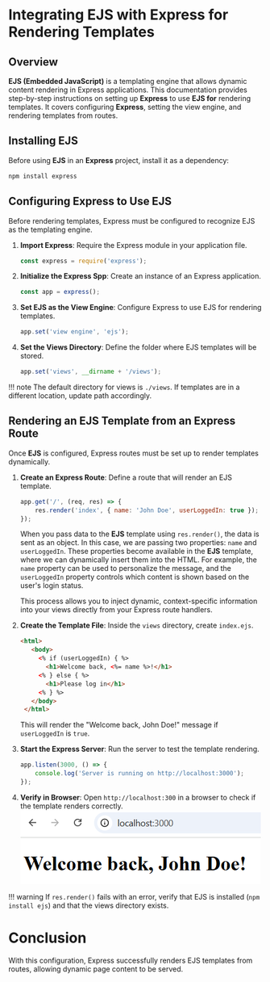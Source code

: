 # Integrating EJS with Express for Rendering Templates

## Overview

**EJS (Embedded JavaScript)** is a templating engine that allows dynamic content rendering in Express applications. This documentation provides step-by-step instructions on setting up **Express** to use **EJS for** rendering templates. It covers configuring **Express**, setting the view engine, and rendering templates from routes.

## Installing EJS

Before using **EJS** in an **Express** project, install it as a dependency:

```sh
npm install express
```

## Configuring Express to Use EJS 
Before rendering templates, Express must be configured to recognize EJS as the templating engine.

1. **Import Express**: Require the Express module in your application file.
    ```js
    const express = require('express');
    ```

2. **Initialize the Express Spp**: Create an instance of an Express application.
    ```js
    const app = express();
    ```

3. **Set EJS as the View Engine**: Configure Express to use EJS for rendering templates.
    ```js
    app.set('view engine', 'ejs');
    ```

4. **Set the Views Directory**: Define the folder where EJS templates will be stored.
    ```js
    app.set('views', __dirname + '/views');
    ```

!!! note 
    The default directory for views is ```./views```. If templates are in a different location, update path accordingly.

## Rendering an EJS Template from an Express Route
Once **EJS** is configured, Express routes must be set up to render templates dynamically.

1. **Create an Express Route**: Define a route that will render an EJS template.
    ```js
    app.get('/', (req, res) => {
        res.render('index', { name: 'John Doe', userLoggedIn: true });
    });
    ```
    When you pass data to the **EJS** template using ```res.render()```, the data is sent as an object. In this case, we are passing two properties: ```name``` and ```userLoggedIn```. These properties become available in the **EJS** template, where we can dynamically insert them into the HTML. For example, the ```name``` property can be used to personalize the message, and the ```userLoggedIn``` property controls which content is shown based on the user's login status. 
    
    This process allows you to inject dynamic, context-specific information into your views directly from your Express route handlers.

2. **Create the Template File**: Inside the ```views``` directory, create ```index.ejs```.
    ```html
    <html>
       <body>
         <% if (userLoggedIn) { %>
           <h1>Welcome back, <%= name %>!</h1>
         <% } else { %>
           <h1>Please log in</h1>
         <% } %>
       </body>
     </html>
    ```
    This will render the "Welcome back, John Doe!" message if `userLoggedIn` is `true`.

3. **Start the Express Server**: Run the server to test the template rendering.
    ```js
    app.listen(3000, () => {
        console.log('Server is running on http://localhost:3000');
    });
    ```

4. **Verify in Browser**: Open ```http://localhost:300``` in a browser to check if the template renders correctly.
![Welcome back, John screenshot](/docs/images/localhost3000.png)

!!! warning
    If ```res.render()``` fails with an error, verify that EJS is installed (```npm install ejs```) and that the views directory exists.

# Conclusion
With this configuration, Express successfully renders EJS templates from routes, allowing dynamic page content to be served.